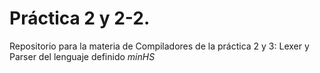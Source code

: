 # Práctica 2 y 2-2.
Repositorio para la materia de Compiladores de la práctica 2 y 3: 
Lexer y Parser del lenguaje definido *minHS*
